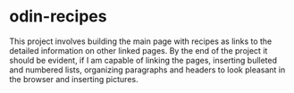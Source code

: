 # odin-recipes
This project involves building the main page with recipes as links to the detailed information on other linked pages. By the end of the project it should be evident, if I am capable of linking the pages, inserting bulleted and numbered lists, organizing paragraphs and headers to look pleasant in the browser and inserting pictures.